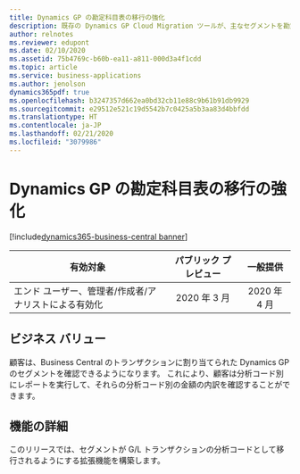 ```yaml
---
title: Dynamics GP の勘定科目表の移行の強化
description: 既存の Dynamics GP Cloud Migration ツールが、主なセグメントを勘定として使用して勘定科目表を引き継ぎ、他のセグメントと分析コードも含めるように更新されます。 また、このツールで、関連するトランザクションに自動的に割り当てられた分析コードを持つトランザクションも作成されます。
author: relnotes
ms.reviewer: edupont
ms.date: 02/10/2020
ms.assetid: 75b4769c-b60b-ea11-a811-000d3a4f1cdd
ms.topic: article
ms.service: business-applications
ms.author: jenolson
dynamics365pdf: true
ms.openlocfilehash: b3247357d662ea0bd32cb11e88c9b61b91db9929
ms.sourcegitcommit: e29512e521c19d5542b7c0425a5b3aa83d4bbfdd
ms.translationtype: HT
ms.contentlocale: ja-JP
ms.lasthandoff: 02/21/2020
ms.locfileid: "3079986"
---
```

# <a name="enhanced-dynamics-gp-chart-of-accounts-migration"></a>Dynamics GP の勘定科目表の移行の強化
[!include[dynamics365-business-central banner](../includes/dynamics365-business-central.md)]

| 有効対象    |  パブリック プレビュー | 一般提供 | 
| ---------- | :----------: |:----------: |
|エンド ユーザー、管理者/作成者/アナリストによる有効化|2020 年 3 月| 2020 年 4 月|


## <a name="business-value"></a>ビジネス バリュー
<!-- bv start -->
顧客は、Business Central のトランザクションに割り当てられた Dynamics GP のセグメントを確認できるようになります。 これにより、顧客は分析コード別にレポートを実行して、それらの分析コード別の金額の内訳を確認することができます。
<!-- bv end -->



## <a name="feature-details"></a>機能の詳細
<!--feature detail start -->
このリリースでは、セグメントが G/L トランザクションの分析コードとして移行されるようにする拡張機能を構築します。  
<!--feature detail end -->









